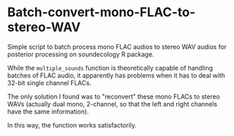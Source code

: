 # Batch-convert-mono-FLAC-to-stereo-WAV
Simple script to batch process mono FLAC audios to stereo WAV audios for posterior processing on soundecology R package.

While the `multiple_sounds` function is theoretically capable of handling batches of FLAC audio, it apparently has problems when it has to deal with 32-bit single channel FLACs. 

The only solution I found was to "reconvert" these mono FLACs to stereo WAVs (actually dual mono, 2-channel, so that the left and right channels have the same information). 

In this way, the function works satisfactorily.
